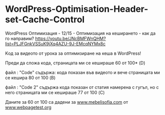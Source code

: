 # WordPress-Optimisation-Header-set-Cache-Control
WordPress Оптимизация - 12/15 - Оптимизация на кеширането - как да го направим? https://youtu.be/JNcBMFWnQHM?list=PLJFGnkVSSuK9jXq4AZU-9J-EMcqNYMx8c


Kод за видеото от урока за оптимизиране на кеша в WordPress!

Преди да сложа кода, страницата ми се кешираше 60 от 100* (D)

файл : "Code" съдържа: кода показан във видеото и вече страницата ми се кешира 80 от 100 (B)

файл : "Code 2"  съдържа кода показан от статия намерена с гугъл, но с него страницата ми се кешираше 77 от 100  (C)



Даните за 60 от 100 са дадени за www.mebelisofia.com от www.webpagetest.org



